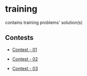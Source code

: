 # training

contains training problems' solution(s)

## Contests

- [Contest - 01](contest-01/README.md)

- [Contest - 02](contest-02/README.md)

- [Contest - 03](contest-03/README.md)
